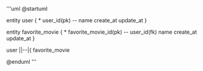'''uml
@startuml

entity user {
    * user_id(pk)
    --
    name
    create_at
    update_at
}

entity favorite_movie {
    * favorite_movie_id(pk)
    --
    user_id(fk)
    name
    create_at
    update_at
}

user ||--|{ favorite_movie

@enduml
'''
